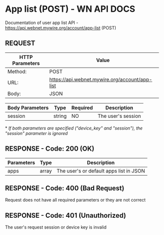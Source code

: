 # App list (POST) - WN API DOCS

Documentation of user app list API - https://api.webnet.mywire.org/account/app-list (POST)

## REQUEST

| **HTTP Parameters** 	| **Value**                                      |
|-----------------------|------------------------------------------------|
| Method:           	| POST                                           |
| URL:              	| https://api.webnet.mywire.org/account/app-list |
| Body:             	| JSON                                           |

| **Body Parameters**  | **Type**  | **Required** | **Description**    |
|----------------------|-----------|--------------|--------------------|
| session              | string    | NO           | The user's session |

\* _If both parameters are specified ("device_key" and "session"), the "session" parameter is ignored_

## RESPONSE - Code: 200 (OK)

| **Parameters** | **Type** | **Description**                         |
|----------------|----------|-----------------------------------------|
| apps           | array    | The user's or default apps list in JSON |

## RESPONSE - Code: 400 (Bad Request)

Request does not have all required parameters or they are not correct

## RESPONSE - Code: 401 (Unauthorized)

The user's request session or device key is invalid
